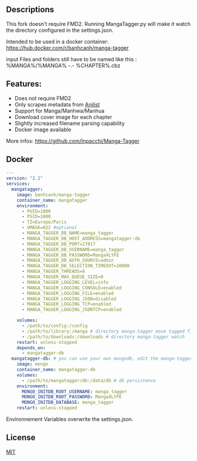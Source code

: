 ## Descriptions

This fork doesn't require FMD2. Running MangaTagger.py will make it watch the directory configured in the settings.json.

Intended to be used in a docker container:
https://hub.docker.com/r/banhcanh/manga-tagger

input Files and folders still have to be named like this : %MANGA%/%MANGA% -.- %CHAPTER%.cbz

## Features:
* Does not require FMD2
* Only scrapes metadata from [Anilist](https://anilist.co/)
* Support for Manga/Manhwa/Manhua
* Download cover image for each chapter
* Slightly increased filename parsing capability
* Docker image available

More infos:
https://github.com/Inpacchi/Manga-Tagger

## Docker
```yaml
---
version: "2.1"
services:
  mangatagger:
    image: banhcanh/manga-tagger
    container_name: mangatagger
    environment:
      - PUID=1000
      - PGID=1000
      - TZ=Europe/Paris
      - UMASK=022 #optional
      - MANGA_TAGGER_DB_NAME=manga_tagger
      - MANGA_TAGGER_DB_HOST_ADDRESS=mangatagger-db
      - MANGA_TAGGER_DB_PORT=27017
      - MANGA_TAGGER_DB_USERNAME=manga_tagger
      - MANGA_TAGGER_DB_PASSWORD=Manga4LYFE
      - MANGA_TAGGER_DB_AUTH_SOURCE=admin
      - MANGA_TAGGER_DB_SELECTION_TIMEOUT=10000
      - MANGA_TAGGER_THREADS=8
      - MANGA_TAGGER_MAX_QUEUE_SIZE=0
      - MANGA_TAGGER_LOGGING_LEVEL=info
      - MANGA_TAGGER_LOGGING_CONSOLE=enabled
      - MANGA_TAGGER_LOGGING_FILE=enabled
      - MANGA_TAGGER_LOGGING_JSON=disabled
      - MANGA_TAGGER_LOGGING_TCP=enabled
      - MANGA_TAGGER_LOGGING_JSONTCP=enabled

    volumes:
      - /path/to/config:/config
      - /path/to/library:/manga # directory manga-tagger move tagged files to
      - /path/to/downloads:/downloads # directory manga-tagger watch
    restart: unless-stopped
    depends_on:
      - mangatagger-db
  mangatagger-db: # you can use your own mongodb, edit the manga-tagger settings.json accordingly
    image: mongo
    container_name: mangatagger-db
    volumes:
      - /path/to/mangatagger/db:/data/db # db persistence
    environment:
      MONGO_INITDB_ROOT_USERNAME: manga_tagger
      MONGO_INITDB_ROOT_PASSWORD: Manga4LYFE
      MONGO_INITDB_DATABASE: manga_tagger
    restart: unless-stopped
```  

Environnement Variables overwrite the settings.json.

## License
[MIT](https://choosealicense.com/licenses/mit/)
